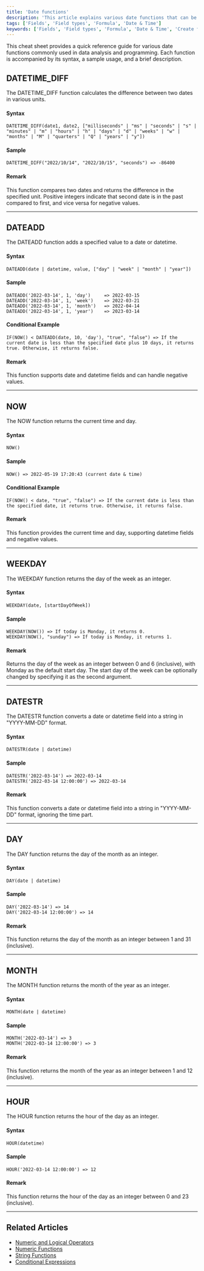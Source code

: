 ```yaml
---
title: 'Date functions'
description: 'This article explains various date functions that can be used in formula fields.'
tags: ['Fields', 'Field types', 'Formula', 'Date & Time']
keywords: ['Fields', 'Field types', 'Formula', 'Date & Time', 'Create formula field', 'Date functions']
---
```


This cheat sheet provides a quick reference guide for various date functions commonly used in data analysis and programming. Each function is accompanied by its syntax, a sample usage, and a brief description.


## DATETIME_DIFF
The DATETIME_DIFF function calculates the difference between two dates in various units.

#### Syntax
```plaintext
DATETIME_DIFF(date1, date2, ["milliseconds" | "ms" | "seconds" | "s" | "minutes" | "m" | "hours" | "h" | "days" | "d" | "weeks" | "w" | "months" | "M" | "quarters" | "Q" | "years" | "y"])
```

#### Sample
```plaintext
DATETIME_DIFF("2022/10/14", "2022/10/15", "seconds") => -86400
```

#### Remark
This function compares two dates and returns the difference in the specified unit. Positive integers indicate that second date is in the past compared to first, and vice versa for negative values.

---

## DATEADD
The DATEADD function adds a specified value to a date or datetime.

#### Syntax
```plaintext
DATEADD(date | datetime, value, ["day" | "week" | "month" | "year"])
```

#### Sample
```plaintext
DATEADD('2022-03-14', 1, 'day')     => 2022-03-15
DATEADD('2022-03-14', 1, 'week')    => 2022-03-21
DATEADD('2022-03-14', 1, 'month')   => 2022-04-14
DATEADD('2022-03-14', 1, 'year')    => 2023-03-14
```

#### Conditional Example
```plaintext
IF(NOW() < DATEADD(date, 10, 'day'), "true", "false") => If the current date is less than the specified date plus 10 days, it returns true. Otherwise, it returns false.
```

#### Remark
This function supports date and datetime fields and can handle negative values.

---

## NOW
The NOW function returns the current time and day.

#### Syntax
```plaintext
NOW()
```

#### Sample
```plaintext
NOW() => 2022-05-19 17:20:43 (current date & time)
```

#### Conditional Example
```plaintext
IF(NOW() < date, "true", "false") => If the current date is less than the specified date, it returns true. Otherwise, it returns false.
```

#### Remark
This function provides the current time and day, supporting datetime fields and negative values.

---

## WEEKDAY
The WEEKDAY function returns the day of the week as an integer.

#### Syntax
```plaintext
WEEKDAY(date, [startDayOfWeek])
```

#### Sample
```plaintext
WEEKDAY(NOW()) => If today is Monday, it returns 0.
WEEKDAY(NOW(), "sunday") => If today is Monday, it returns 1.
```

#### Remark
Returns the day of the week as an integer between 0 and 6 (inclusive), with Monday as the default start day. The start day of the week can be optionally changed by specifying it as the second argument.

---

## DATESTR
The DATESTR function converts a date or datetime field into a string in "YYYY-MM-DD" format.

#### Syntax
```plaintext
DATESTR(date | datetime)
```

#### Sample
```plaintext
DATESTR('2022-03-14') => 2022-03-14
DATESTR('2022-03-14 12:00:00') => 2022-03-14
``` 

#### Remark
This function converts a date or datetime field into a string in "YYYY-MM-DD" format, ignoring the time part.

---

## DAY
The DAY function returns the day of the month as an integer.

#### Syntax
```plaintext
DAY(date | datetime)
```

#### Sample
```plaintext
DAY('2022-03-14') => 14
DAY('2022-03-14 12:00:00') => 14
```

#### Remark
This function returns the day of the month as an integer between 1 and 31 (inclusive).

---

## MONTH
The MONTH function returns the month of the year as an integer.

#### Syntax
```plaintext
MONTH(date | datetime)
```

#### Sample
```plaintext
MONTH('2022-03-14') => 3
MONTH('2022-03-14 12:00:00') => 3
```

#### Remark
This function returns the month of the year as an integer between 1 and 12 (inclusive).

---

## HOUR
The HOUR function returns the hour of the day as an integer.

#### Syntax
```plaintext
HOUR(datetime)
```

#### Sample
```plaintext
HOUR('2022-03-14 12:00:00') => 12
```

#### Remark
This function returns the hour of the day as an integer between 0 and 23 (inclusive).

---

## Related Articles
- [Numeric and Logical Operators](015.operators.md)
- [Numeric Functions](020.numeric-functions.md)
- [String Functions](030.string-functions.md)
- [Conditional Expressions](050.conditional-expressions.md)
